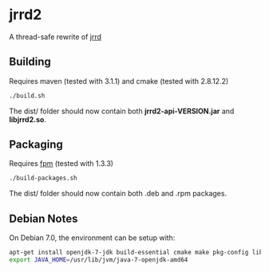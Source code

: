 jrrd2
=====

A thread-safe rewrite of [jrrd](https://github.com/OpenNMS/jrrd)

Building
--------

Requires maven (tested with 3.1.1) and cmake (tested with 2.8.12.2)

```sh
./build.sh
```

The dist/ folder should now contain both **jrrd2-api-VERSION.jar** and **libjrrd2.so**.

Packaging
---------

Requires [fpm](https://github.com/jordansissel/fpm) (tested with 1.3.3)

```sh
./build-packages.sh
```

The dist/ folder should now contain both .deb and .rpm packages.

Debian Notes
------------
On Debian 7.0, the environment can be setup with:
```sh
apt-get install openjdk-7-jdk build-essential cmake make pkg-config librrd-dev
export JAVA_HOME=/usr/lib/jvm/java-7-openjdk-amd64
```

